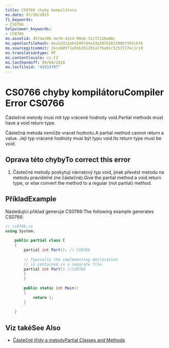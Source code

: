 ```yaml
---
title: CS0766 chyby kompilátoru
ms.date: 07/20/2015
f1_keywords:
- CS0766
helpviewer_keywords:
- CS0766
ms.assetid: 4574e30b-3e76-42cd-90e8-31c72126a08c
ms.openlocfilehash: 6ea2d312abd246fd4a2da207b261390bf39dcbf6
ms.sourcegitcommit: 2eceb05f1a5bb261291a1f6a91c5153727ac1c19
ms.translationtype: MT
ms.contentlocale: cs-CZ
ms.lasthandoff: 09/04/2018
ms.locfileid: "43514707"
---
```

# <a name="compiler-error-cs0766"></a><span data-ttu-id="cfc03-102">CS0766 chyby kompilátoru</span><span class="sxs-lookup"><span data-stu-id="cfc03-102">Compiler Error CS0766</span></span>
<span data-ttu-id="cfc03-103">Částečné metody musí mít typ vrácené hodnoty void.</span><span class="sxs-lookup"><span data-stu-id="cfc03-103">Partial methods must have a void return type.</span></span>  
  
 <span data-ttu-id="cfc03-104">Částečná metoda nemůže vracet hodnotu.</span><span class="sxs-lookup"><span data-stu-id="cfc03-104">A partial method cannot return a value.</span></span> <span data-ttu-id="cfc03-105">Její typ vrácené hodnoty musí být typu void.</span><span class="sxs-lookup"><span data-stu-id="cfc03-105">Its return type must be void.</span></span>  
  
## <a name="to-correct-this-error"></a><span data-ttu-id="cfc03-106">Oprava této chyby</span><span class="sxs-lookup"><span data-stu-id="cfc03-106">To correct this error</span></span>  
  
1.  <span data-ttu-id="cfc03-107">Částečné metody poskytují návratový typ void, jinak převést metodu na metodu pravidelné (ne částečné).</span><span class="sxs-lookup"><span data-stu-id="cfc03-107">Give the partial method a void return type, or else convert the method to a regular (not partial) method.</span></span>  
  
## <a name="example"></a><span data-ttu-id="cfc03-108">Příklad</span><span class="sxs-lookup"><span data-stu-id="cfc03-108">Example</span></span>  
 <span data-ttu-id="cfc03-109">Následující příklad generuje CS0766:</span><span class="sxs-lookup"><span data-stu-id="cfc03-109">The following example generates CS0766:</span></span>  
  
```csharp  
// cs0766.cs  
using System;  
  
    public partial class C  
    {  
        partial int Part(); // CS0766  
  
        // Typically the implementing declaration  
        // is contained in a separate file.  
        partial int Part() //CS0766  
        {  
        }  
  
        public static int Main()  
        {  
            return 1;  
        }  
  
    }  
```  
  
## <a name="see-also"></a><span data-ttu-id="cfc03-110">Viz také</span><span class="sxs-lookup"><span data-stu-id="cfc03-110">See Also</span></span>

- [<span data-ttu-id="cfc03-111">Částečné třídy a metody</span><span class="sxs-lookup"><span data-stu-id="cfc03-111">Partial Classes and Methods</span></span>](../../csharp/programming-guide/classes-and-structs/partial-classes-and-methods.md)
